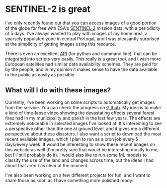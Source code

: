 # SENTINEL-2 is great

I've only recently found out that you can access images of a good portion of the globe for free with ESA's [SENTINEL-2](https://sentinel.esa.int/web/sentinel/missions/sentinel-2) mission data, with a periodicity of 5 days. I've always wanted to play with images of my home area, a sparsely populated zone in central Portugal, and I was pleasantly surprised at the simplicity of getting images using this resource.

There is even an excellent [API](https://github.com/sentinelsat/sentinelsat/tree/98fbe9c8bf20912aa683c106266b422653b61035) (for python and command line), that can be integrated into scripts very easily. This really is a great tool, and I wish more European satellites had similar data availability schemes. They are paid for by the people, and in my opinion it makes sense to have the data available to the public as easily as possible.

## What will I do with these images?

Currently, I've been working on some scripts to automatically get images from the service. You can check the progress on [Github](https://github.com/fernandeslouro/terras). My idea is to make a kind of time-lapse video showing the devastating effects several forest fires had in my municipality and parish in the last few years. The effects are extremely noticeable in selected images I've looked at. It's interesting to see a perspective other than the one at ground level, and it gives me a different perspective about these disasters. I also want a script to download the most recent available images, which I plan to run as a cron job every 5 days/every week. It would be interesting to show these recent images on this website as well (I'm pretty sure that would be interesting mostly to me, but I'll still probably do it). I would also like to run some ML models to classify the use of the land and changes across time, but the ideas I had about that aren't as clear at the moment.

I've also been working on a few different projects for fun, and I want to share those as soon as I have something more polished ready. 
